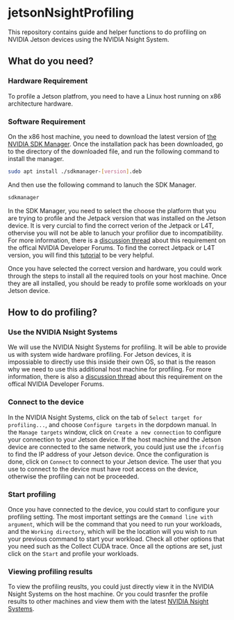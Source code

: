 # jetsonNsightProfiling
This repository contains guide and helper functions to do profiling on NVIDIA Jetson devices using the NVIDIA Nsight System.

## What do you need?
### Hardware Requirement
To profile a Jetson platfrom, you need to have a Linux host running on x86 architecture hardware. 
### Software Requirement
On the x86 host machine, you need to download the latest version of [the NVIDIA SDK Manager](https://developer.nvidia.com/nvidia-sdk-manager). 
Once the installation pack has been downloaded, go to the directory of the downloaded file, and run the following command to install the manager.
```sh
sudo apt install ./sdkmanager-[version].deb
```

And then use the following command to lanuch the SDK Manager.
```sh
sdkmanager
```

In the SDK Manager, you need to select the choose the platform that you are trying to profile and the Jetpack version that was installed on the Jetson device. It is very curcial to find the correct verion of the Jetpack or L4T, othervise you will not be able to lanuch your profilior due to incompatibility. For more information, there is a [discussion thread](https://forums.developer.nvidia.com/t/getting-target-is-not-supported-in-nvidia-nsight-systems-for-tx2/125704/7) about this requirement on the offical NVIDIA Developer Forums. To find the correct Jetpack or L4T version, you will find this [tutorial](https://www.jetsonhacks.com/2017/08/28/quick-tip-which-version-of-l4t-is-running-nvidia-jetson-development-kit/) to be very helpful. 

Once you have selected the correct version and hardware, you could work through the steps to install all the required tools on your host machine. Once they are all installed, you should be ready to profile some workloads on your Jetson device. 

## How to do profiling?
### Use the NVIDIA Nsight Systems
We will use the NVIDIA Nsight Systems for profiling. It will be able to provide us with system wide hardware profiling. For Jetson devices, it is impossiable to directly use this inside their own OS, so that is the reason why we need to use this additional host machine for profiling. For more information, there is also a [discussion thread](https://forums.developer.nvidia.com/t/tx2-nvidia-visual-profiler/64440/3) about this requirement on the offical NVIDIA Developer Forums.

### Connect to the device
In the NVIDIA Nsight Systems, click on the tab of ```Select target for profiling...```, and choose ```Configure targets``` in the dorpdown manual. In the ```Manage targets``` window, click on ```Create a new connection``` to configure your connection to your Jetson device. If the host machine and the Jetson device are connected to the same network, you could just use the ```ifconfig``` to find the IP address of your Jetson device. Once the configuration is done, click on ```Connect``` to connect to your Jetson device. The user that you use to connect to the device must have root access on the device, otherwise the profiling can not be proceeded. 

### Start profiling
Once you have connected to the device, you could start to configure your profiling setting. The most important settings are the ```Command line with argument```, which will be the command that you need to run your workloads, and the ```Working directory```, which will be the location will you wish to run your previous command to start your workload. Check all other options that you need such as the Collect CUDA trace. Once all the options are set, just click on the ```Start``` and profile your workloads.

### Viewing profiling results
To view the profiling reuslts, you could just directly view it in the NVIDIA Nsight Systems on the host machine. Or you could trasnfer the profile results to other machines and view them with the latest [NVIDIA Nsight Systems](https://developer.nvidia.com/nsight-systems). 